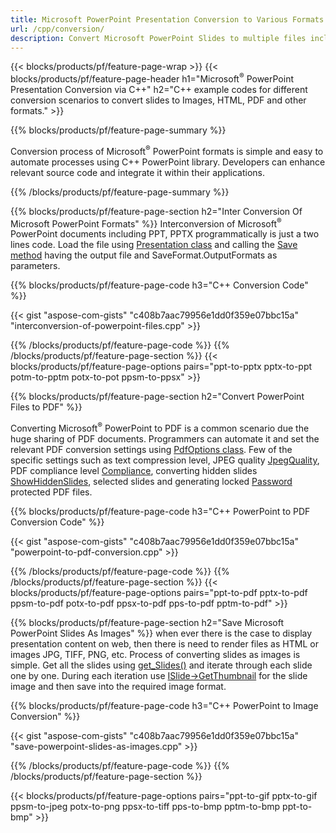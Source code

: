 ```yaml
---
title: Microsoft PowerPoint Presentation Conversion to Various Formats using C++ 
url: /cpp/conversion/
description: Convert Microsoft PowerPoint Slides to multiple files including HTML, PDF and image formats within C++ based applications.
---
```


{{< blocks/products/pf/feature-page-wrap >}}
{{< blocks/products/pf/feature-page-header h1="Microsoft<sup>&reg;</sup> PowerPoint Presentation Conversion via C++" h2="C++ example codes for different conversion scenarios to convert slides to Images, HTML, PDF and other formats." >}}

{{% blocks/products/pf/feature-page-summary %}}

Conversion process of Microsoft<sup>&reg;</sup> PowerPoint formats is simple and easy to automate processes using C++ PowerPoint library. Developers can enhance relevant source code and integrate it within their applications. 

{{% /blocks/products/pf/feature-page-summary  %}}

{{% blocks/products/pf/feature-page-section  h2="Inter Conversion Of Microsoft PowerPoint Formats" %}}
Interconversion of Microsoft<sup>&reg;</sup> PowerPoint documents including PPT, PPTX programmatically is just a two lines code. Load the file using [Presentation class](https://apireference.aspose.com/slides/cpp/class/aspose.slides.presentation) and calling the [Save method](https://apireference.aspose.com/slides/cpp/class/aspose.slides.presentation#afcd59ec697bf05c10f78c3869de2ec9e) having the output file and SaveFormat.OutputFormats as parameters.

{{% blocks/products/pf/feature-page-code h3="C++ Conversion Code" %}}

{{< gist "aspose-com-gists" "c408b7aac79956e1dd0f359e07bbc15a" "interconversion-of-powerpoint-files.cpp" >}}


{{% /blocks/products/pf/feature-page-code  %}}
{{% /blocks/products/pf/feature-page-section %}}
{{< blocks/products/pf/feature-page-options pairs="ppt-to-pptx pptx-to-ppt potm-to-pptm potx-to-pot ppsm-to-ppsx" >}}


{{% blocks/products/pf/feature-page-section  h2="Convert PowerPoint Files to PDF" %}}

Converting Microsoft<sup>&reg;</sup> PowerPoint to PDF is a common scenario due the huge sharing of PDF documents. Programmers can automate it and set the relevant PDF conversion settings using [PdfOptions class](https://apireference.aspose.com/slides/cpp/class/aspose.slides.export.pdf_options). Few of the specific settings such as text compression level, JPEG quality [JpegQuality](https://apireference.aspose.com/slides/cpp/class/aspose.slides.export.pdf_options#a6bbf3bd303430757aa85ac9e3d184861), PDF compliance level [Compliance](https://apireference.aspose.com/slides/cpp/class/aspose.slides.export.pdf_options#aa9dfc92dd22455248ac171c24876cb8f), converting hidden slides [ShowHiddenSlides](https://apireference.aspose.com/slides/cpp/class/aspose.slides.export.pdf_options#ad11e5a17110d70456df91cc1a5dade23), selected slides and generating locked [Password](https://apireference.aspose.com/slides/cpp/class/aspose.slides.export.pdf_options#ab42606dbbf983fe00cc45a19565391a7) protected PDF files.

{{% blocks/products/pf/feature-page-code h3="C++ PowerPoint to PDF Conversion Code" %}}

{{< gist "aspose-com-gists" "c408b7aac79956e1dd0f359e07bbc15a" "powerpoint-to-pdf-conversion.cpp" >}}

{{% /blocks/products/pf/feature-page-code  %}}
{{% /blocks/products/pf/feature-page-section %}}
{{< blocks/products/pf/feature-page-options pairs="ppt-to-pdf pptx-to-pdf ppsm-to-pdf potx-to-pdf ppsx-to-pdf pps-to-pdf pptm-to-pdf" >}}


{{% blocks/products/pf/feature-page-section  h2="Save Microsoft PowerPoint Slides As Images" %}}
when ever there is the case to display presentation content on web, then there is need to render files as HTML or images JPG, TIFF, PNG, etc. Process of converting slides as images is simple. Get all the slides using [get_Slides()](https://apireference.aspose.com/slides/cpp/class/aspose.slides.presentation#a9981b38f5a01d9fa5482f05b0a75974c)  and iterate through each slide one by one. During each iteration use [ISlide->GetThumbnail](https://apireference.aspose.com/slides/cpp/class/aspose.slides.i_slide#a7bd377d403ff886232df21351c1fe783) for the slide image and then save into the required image format. 

{{% blocks/products/pf/feature-page-code h3="C++ PowerPoint to Image Conversion" %}}

{{< gist "aspose-com-gists" "c408b7aac79956e1dd0f359e07bbc15a" "save-powerpoint-slides-as-images.cpp" >}}

{{% /blocks/products/pf/feature-page-code %}}
{{% /blocks/products/pf/feature-page-section %}}

{{< blocks/products/pf/feature-page-options pairs="ppt-to-gif pptx-to-gif ppsm-to-jpeg potx-to-png ppsx-to-tiff pps-to-bmp pptm-to-bmp ppt-to-bmp" >}}